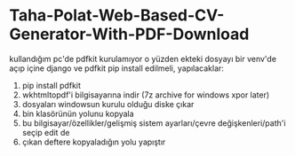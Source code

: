 # Taha-Polat-Web-Based-CV-Generator-With-PDF-Download
kullandığım pc'de pdfkit kurulamıyor o yüzden ekteki dosyayı bir venv'de açıp içine django ve pdfkit pip install edilmeli,
yapılacaklar:
1) pip install pdfkit
2) wkhtmltopdf'i bilgisayarına indir (7z archive for windows xpor later)
3) dosyaları windowsun kurulu olduğu diske çıkar
4) bin klasörünün yolunu kopyala
5) bu bilgisayar/özellikler/gelişmiş sistem ayarları/çevre değişkenleri/path'i seçip edit de
6) çıkan deftere kopyaladığın yolu yapıştır
